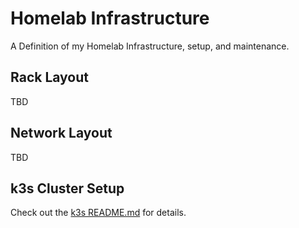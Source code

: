 # Homelab Infrastructure 
A Definition of my Homelab Infrastructure, setup, and maintenance. 

## Rack Layout

TBD

## Network Layout

TBD

## k3s Cluster Setup

Check out the [k3s README.md](k3s/README.md) for details.
